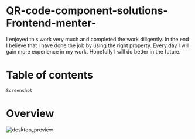 # QR-code-component-solutions-Frontend-menter-
I enjoyed this work very much and completed the work diligently. In the end I believe that I have done the job by using the right property. Every day I will gain more experience in my work. Hopefully I will do better in the future.
# Table of contents
    Screenshot
# Overview
![desktop_preview](https://github.com/MdEmon98/QR-code-component-solutions-Frontend-menter-/assets/172623177/17cee27a-ea33-41d7-b7e1-76ca6116150f)
